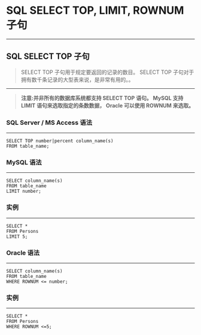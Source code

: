 # SQL SELECT TOP, LIMIT, ROWNUM 子句
---
## SQL SELECT TOP 子句
> SELECT TOP 子句用于规定要返回的记录的数目。
  SELECT TOP 子句对于拥有数千条记录的大型表来说，是非常有用的。。

--- 
> **注意:并非所有的数据库系统都支持 SELECT TOP 语句。 MySQL 支持 LIMIT 语句来选取指定的条数数据， Oracle 可以使用 ROWNUM 来选取。**

### SQL Server / MS Access 语法
---
```
SELECT TOP number|percent column_name(s)
FROM table_name;
```
### MySQL 语法
--- 
```
SELECT column_name(s)
FROM table_name
LIMIT number;
```
### 实例
---
```
SELECT *
FROM Persons
LIMIT 5;
```
### Oracle 语法
---
```
SELECT column_name(s)
FROM table_name
WHERE ROWNUM <= number;
```
### 实例
---
```
SELECT *
FROM Persons
WHERE ROWNUM <=5;
```
